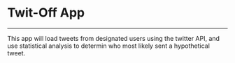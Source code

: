 # Twit-Off App
-----

This app will load tweets from designated users using the twitter API, 
and use statistical analysis to determin who most likely sent a 
hypothetical tweet.
